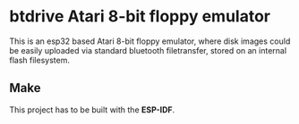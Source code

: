# btdrive Atari 8-bit floppy emulator
This is an esp32 based Atari 8-bit floppy emulator, where disk images could be easily uploaded via standard bluetooth filetransfer, stored on an internal flash filesystem.

## Make
This project has to be built with the **ESP-IDF**.

